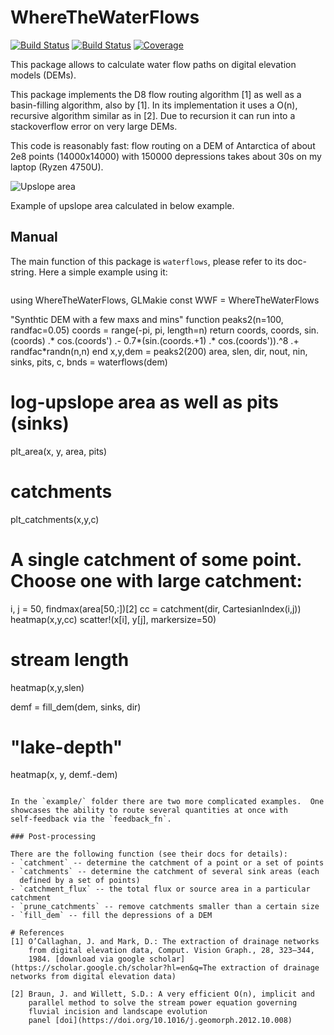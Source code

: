 # WhereTheWaterFlows

[![Build Status](https://github.com/mauro3/WhereTheWaterFlows.jl/workflows/CI/badge.svg)](https://github.com/mauro3/WhereTheWaterFlows.jl/actions)
[![Build Status](https://ci.appveyor.com/api/projects/status/github/mauro3/WhereTheWaterFlows.jl?svg=true)](https://ci.appveyor.com/project/mauro3/WhereTheWaterFlows-jl)
[![Coverage](https://codecov.io/gh/mauro3/WhereTheWaterFlows.jl/branch/master/graph/badge.svg)](https://codecov.io/gh/mauro3/WhereTheWaterFlows.jl)

This package allows to calculate water flow paths on digital elevation models (DEMs).

This package implements the D8 flow routing algorithm [1] as well as a
basin-filling algorithm, also by [1].  In its implementation it uses a
O(n), recursive algorithm similar as in [2].  Due to recursion it can run
into a stackoverflow error on very large DEMs.

This code is reasonably fast: flow routing on a DEM of Antarctica of
about 2e8 points (14000x14000) with 150000 depressions takes about 30s
on my laptop (Ryzen 4750U).

![Upslope area](https://user-images.githubusercontent.com/4098145/67853636-e319b880-fb06-11e9-933d-9f55ace99ce1.png)

Example of upslope area calculated in below example.

## Manual

The main function of this package is `waterflows`, please refer to its
doc-string.  Here a simple example using it:

```julia
```
using WhereTheWaterFlows, GLMakie
const WWF = WhereTheWaterFlows

"Synthtic DEM with a few maxs and mins"
function peaks2(n=100, randfac=0.05)
    coords = range(-pi, pi, length=n)
    return coords, coords, sin.(coords) .* cos.(coords') .-
        0.7*(sin.(coords.+1) .* cos.(coords')).^8 .+
        randfac*randn(n,n)
end
x,y,dem = peaks2(200)
area, slen, dir, nout, nin, sinks, pits, c, bnds = waterflows(dem)

# log-upslope area as well as pits (sinks)
plt_area(x, y, area, pits)

# catchments
plt_catchments(x,y,c)

# A single catchment of some point.  Choose one with large catchment:
i, j = 50, findmax(area[50,:])[2]
cc = catchment(dir, CartesianIndex(i,j))
heatmap(x,y,cc)
scatter!(x[i], y[j], markersize=50)

# stream length
heatmap(x,y,slen)

demf = fill_dem(dem, sinks, dir)
# "lake-depth"
heatmap(x, y, demf.-dem)
```

In the `example/` folder there are two more complicated examples.  One
showcases the ability to route several quantities at once with
self-feedback via the `feedback_fn`.

### Post-processing

There are the following function (see their docs for details):
- `catchment` -- determine the catchment of a point or a set of points
- `catchments` -- determine the catchment of several sink areas (each
  defined by a set of points)
- `catchment_flux` -- the total flux or source area in a particular catchment
- `prune_catchments` -- remove catchments smaller than a certain size
- `fill_dem` -- fill the depressions of a DEM

# References
[1] O’Callaghan, J. and Mark, D.: The extraction of drainage networks
    from digital elevation data, Comput. Vision Graph., 28, 323–344,
    1984. [download via google scholar](https://scholar.google.ch/scholar?hl=en&q=The extraction of drainage networks from digital elevation data)

[2] Braun, J. and Willett, S.D.: A very efficient O(n), implicit and
    parallel method to solve the stream power equation governing
    fluvial incision and landscape evolution
    panel [doi](https://doi.org/10.1016/j.geomorph.2012.10.008)
